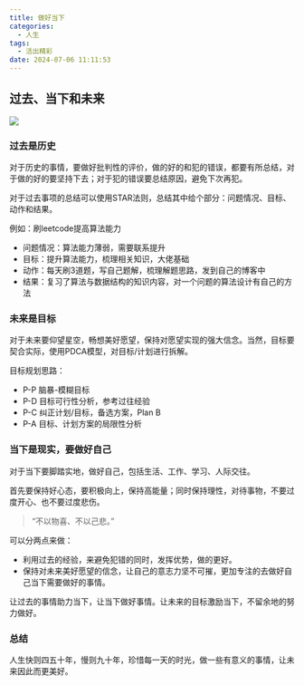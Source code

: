 ```yaml
---
title: 做好当下
categories:
  - 人生
tags:
  - 活出精彩
date: 2024-07-06 11:11:53
---
```


## 过去、当下和未来

![](/images/life-now.png)

### 过去是历史
对于历史的事情，要做好批判性的评价，做的好的和犯的错误，都要有所总结，对于做的好的要坚持下去；对于犯的错误要总结原因，避免下次再犯。

对于过去事项的总结可以使用STAR法则，总结其中给个部分：问题情况、目标、动作和结果。

例如：刷leetcode提高算法能力
- 问题情况：算法能力薄弱，需要联系提升
- 目标：提升算法能力，梳理相关知识，大佬基础
- 动作：每天刷3道题，写自己题解，梳理解题思路，发到自己的博客中
- 结果：复习了算法与数据结构的知识内容，对一个问题的算法设计有自己的方法

### 未来是目标
对于未来要仰望星空，畅想美好愿望，保持对愿望实现的强大信念。当然，目标要契合实际，使用PDCA模型，对目标/计划进行拆解。

目标规划思路：
- P-P 脑暴-模糊目标
- P-D 目标可行性分析，参考过往经验
- P-C 纠正计划/目标，备选方案，Plan B
- P-A 目标、计划方案的局限性分析

### 当下是现实，要做好自己

对于当下要脚踏实地，做好自己，包括生活、工作、学习、人际交往。

首先要保持好心态，要积极向上，保持高能量；同时保持理性，对待事物，不要过度开心、也不要过度悲伤。

> “不以物喜、不以己悲。”

可以分两点来做：
- 利用过去的经验，来避免犯错的同时，发挥优势，做的更好。
- 保持对未来美好愿望的信念，让自己的意志力坚不可摧，更加专注的去做好自己当下需要做好的事情。

让过去的事情助力当下，让当下做好事情。让未来的目标激励当下，不留余地的努力做好。


### 总结

人生快则四五十年，慢则九十年，珍惜每一天的时光，做一些有意义的事情，让未来因此而更美好。